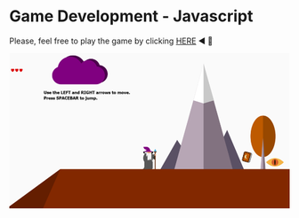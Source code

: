# Game Development - Javascript
Please, feel free to play the game by clicking [HERE](https://bbucalonserra.github.io/game-development-js/)  :arrow_backward: :bookmark_tabs: 


![Game Picture](https://github.com/bbucalonserra/game-development-js/blob/main/game_picture.png)
